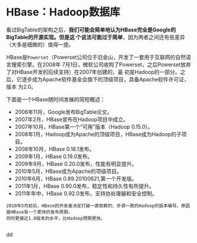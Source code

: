 HBase：Hadoop数据库
================================================================================
看过BigTable的架构之后，**我们可能会简单地认为HBase完全是Google的BigTable的开源实现。但是这
个说法可能过于简单**，因为两者之间还有些差异（大多是细微的）值得一提。

HBase是`Powerset`（Powerset公司位于旧金山，开发了一套用于互联网的自然语言搜索引擎。在2008年
7月1日，微软公司收购了Powerset，之后Powerset放弃了对HBase开发的后续支持）在2007年创建的，最
初是Hadoop的一部分。之后，它逐步成为Apache软件基金会旗下的顶级项目，具备Apache软件许可证，版本
为2.0。

下面是一个HBase随时间发展的简短概述：
+ 2006年11月，Google发布BigTable论文。
+ 2007年2月，HBase宣布在Hadoop项目中成立。
+ 2007年10月，HBase第一个“可用”版本（Hadoop 0.15.0）。
+ 2008年1月，Hadoop成为Apache的顶级项目，HBase成为Hadoop的子项目。
+ 2008年10月，HBase 0.18.1发布。
+ 2009年1月，HBase 0.19.0发布。
+ 2009年9月，HBase 0.20.0发布，性能有明显提升。
+ 2010年5月，HBase成为Apache的项级项目。
+ 2010年6月，HBase 0.89.20100621,第一个开发版。
+ 2011年1月，HBase 0.90.0发布，稳定性和持久性有所提升。
+ 2011年年中，HBase 0.92.0发布，支持协处理器和安全控制。
```
2010年5月前后，HBase的开发者决定打破一直依赖的、步调一致的Hadoop的版本编号。原因是HBase有一个更快的发布周期，
同时更接近1.0版本的水平，比Hadoop预期更快。


```

































dd
